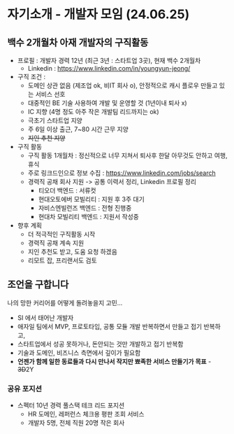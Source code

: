 # 자기소개 - 개발자 모임 (24.06.25)

## 백수 2개월차 아재 개발자의 구직활동

- 프로필 : 개발자 경력 12년 (최근 3년 : 스타트업 3곳), 현재 백수 2개월차 
	- Linkedin : https://www.linkedin.com/in/youngyun-jeong/
- 구직 조건 : 
	- 도메인 상관 없음 (제조업 ok, 비IT 회사 o), 안정적으로 캐시 플로우 만들고 있는 서비스 선호
	- 대중적인 BE 기술 사용하여 개발 및 운영할 것 (1년이내 퇴사 x)
	- IC 지향 (4명 정도 아주 작은 개발팀 리드까지는 ok)
	- 극초기 스타트업 지양
	- 주 6일 이상 출근, 7~80 시간 근무 지양
	- ~~지인 추천 지양~~
- 구직 활동
	- 구직 활동 1개월차 : 정신적으로 너무 지쳐서 퇴사후 한달 아무것도 안하고 여행, 휴식
	- 주로 링크드인으로 정보 수집 : https://www.linkedin.com/jobs/search
	- 경력직 공채 회사 지원 -> 공통 이력서 정리, Linkedin 프로필 정리
		- 티오더 백엔드 : 서류컷
		- 현대오토에버 모빌리티 : 지원 후 3주 대기
		- 자비스엔빌런즈 백엔드 : 전형 진행중
		- 현대차 모빌리티 백엔드 : 지원서 작성중
- 향후 계획
	- 더 적극적인 구직활동 시작 
	- 경력직 공채 계속 지원
	- 지인 추천도 받고, 도움 요청 하겠음
	- 리모트 잡, 프리랜서도 검토

## 조언을 구합니다

나의 망한 커리어를 어떻게 돌려놓을지 고민...
- SI 에서 태어난 개발자
- 애자일 팀에서 MVP, 프로토타입, 공통 모듈 개발 반복하면서 만들고 접기 반복하고,
- 스타트업에서 성공 못하거나, 돈안되는 것만 개발하고 접기 반복함
- 기술과 도메인, 비즈니스 측면에서 깊이가 필요함
- **언젠가 함께 일한 동료들과 다시 만나서 작지만 뾰족한 서비스 만들기가 목표**  - ~~3D~~2Y

### 공유 포지션
- 스펙터 10년 경력 풀스택 테크 리드 포지션 
	- HR 도메인, 레퍼런스 체크용 평판 조회 서비스
	- 개발자 5명, 전체 직원 20명 작은 회사